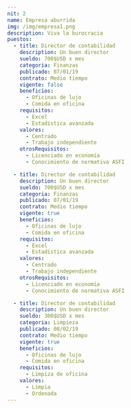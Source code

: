 ```yaml
---
nit: 2
name: Empresa aburrida
img: /img/empresa1.png
description: Viva la burocracia
puestos:
  - title: Director de contabilidad
    description: Un buen director
    sueldo: 700$USD x mes
    categoria: Finanzas
    publicado: 07/01/19
    contrato: Medio tiempo
    vigente: false
    beneficios:
      - Oficinas de lujo
      - Comida en oficina
    requisitos:
      - Excel
      - Estadística avanzada
    valores:
      - Centrado
      - Trabajo independiente
    otrosRequisitos:
      - Licenciado en economía
      - Conocimiento de normativa ASFI

  - title: Director de contabilidad
    description: Un buen director
    sueldo: 700$USD x mes
    categoria: Finanzas
    publicado: 07/01/19
    contrato: Medio tiempo
    vigente: true
    beneficios:
      - Oficinas de lujo
      - Comida en oficina
    requisitos:
      - Excel
      - Estadística avanzada
    valores:
      - Centrado
      - Trabajo independiente
    otrosRequisitos:
      - Licenciado en economía
      - Conocimiento de normativa ASFI

  - title: Director de contabilidad
    description: Un buen director
    sueldo: 300$USD x mes
    categoria: Limpieza
    publicado: 08/02/19
    contrato: Medio tiempo
    vigente: true
    beneficios:
      - Oficinas de lujo
      - Comida en oficina
    requisitos:
      - Limpiza de oficina
    valores:
      - Limpia
      - Ordenada
---
```

